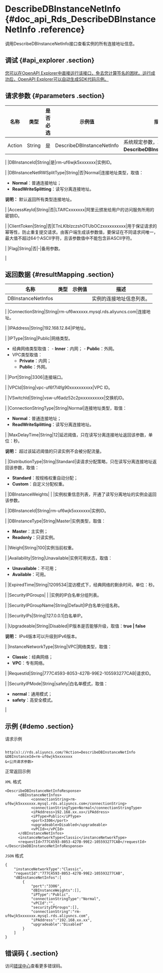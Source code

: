 # DescribeDBInstanceNetInfo {#doc_api_Rds_DescribeDBInstanceNetInfo .reference}

调用DescribeDBInstanceNetInfo接口查看实例的所有连接地址信息。

## 调试 {#api_explorer .section}

[您可以在OpenAPI Explorer中直接运行该接口，免去您计算签名的困扰。运行成功后，OpenAPI Explorer可以自动生成SDK代码示例。](https://api.aliyun.com/#product=Rds&api=DescribeDBInstanceNetInfo&type=RPC&version=2014-08-15)

## 请求参数 {#parameters .section}

|名称|类型|是否必选|示例值|描述|
|--|--|----|---|--|
|Action|String|是|DescribeDBInstanceNetInfo|系统规定参数，取值：**DescribeDBInstanceNetInfo**。

 |
|DBInstanceId|String|是|rm-uf6wjk5xxxxxxx|实例ID。

 |
|DBInstanceNetRWSplitType|String|否|Normal|连接地址类型，取值：

 -   **Normal**：普通连接地址；
-   **ReadWriteSplitting**：读写分离连接地址。

 **说明：** 默认返回所有类型连接地址。

 |
|AccessKeyId|String|否|LTAIfCxxxxxxx|阿里云颁发给用户的访问服务所用的密钥ID。

 |
|ClientToken|String|否|ETnLKlblzczshOTUbOCzxxxxxxxxxx|用于保证请求的幂等性，防止重复提交请求。由客户端生成该参数值，要保证在不同请求间唯一，最大值不超过64个ASCII字符，且该参数值中不能包含非ASCII字符。

 |
|Flag|String|否|-|备用参数。

 |

## 返回数据 {#resultMapping .section}

|名称|类型|示例值|描述|
|--|--|---|--|
|DBInstanceNetInfos| | |实例的连接地址信息列表。

 |
|ConnectionString|String|rm-uf6wxxxxx.mysql.rds.aliyuncs.com|连接地址。

 |
|IPAddress|String|192.168.12.84|IP地址。

 |
|IPType|String|Public|网络类型。

 -   经典网络类型取值：
    -   **Inner**：内网；
    -   **Public**：外网。
-   VPC类型取值：
    -   **Private**：内网；
    -   **Public**：外网。

 |
|Port|String|3306|连接端口。

 |
|VPCId|String|vpc-uf6f7l4fg90xxxxxxxxxx|VPC ID。

 |
|VSwitchId|String|vsw-uf6adz52c2pxxxxxxxxxx|交换机ID。

 |
|ConnectionStringType|String|Normal|连接地址类型，取值：

 -   **Normal**：普通连接地址；
-   **ReadWriteSplitting**：读写分离连接地址。

 |
|MaxDelayTime|String|12|延迟阈值，只在读写分离连接地址返回该参数，单位：秒。

 **说明：** 超过该延迟阈值的只读实例不会被分配流量。

 |
|DistributionType|String|Standard|读请求分配策略，只在读写分离连接地址返回该参数，取值：

 -   **Standard**：按规格权重自动分配；
-   **Custom**：自定义分配权重。

 |
|DBInstanceWeights| | |实例权重信息列表，开通了读写分离地址的实例会返回该参数。

 |
|DBInstanceId|String|rm-uf6wjk5xxxxxxx|实例ID。

 |
|DBInstanceType|String|Master|实例类型，取值：

 -   **Master**：主实例；
-   **Readonly**：只读实例。

 |
|Weight|String|100|实例当前权重。

 |
|Availability|String|Unavailable|实例可用状态，取值：

 -   **Unavailable**：不可用；
-   **Available**：可用。

 |
|ExpiredTime|String|1209534|混访模式下，经典网络的剩余时间，单位：秒。

 |
|SecurityIPGroups| | |实例的IP白名单分组列表。

 |
|SecurityIPGroupName|String|Default|IP白名单分组名称。

 |
|SecurityIPs|String|127.0.0.1|白名单IP。

 |
|Upgradeable|String|Disabled|IP版本是否能够升级，取值：**true | false**

 **说明：** IPv4版本可以升级到IPv6版本。

 |
|InstanceNetworkType|String|VPC|网络类型，取值：

 -   **Classic**：经典网络；
-   **VPC**：专有网络。

 |
|RequestId|String|777C4593-8053-427B-99E2-105593277CAB|请求ID。

 |
|SecurityIPMode|String|safety|白名单模式，取值：

 -   **normal**：通用模式；
-   **safety**：高安全模式。

 |

## 示例 {#demo .section}

请求示例

``` {#request_demo}

http(s)://rds.aliyuncs.com/?Action=DescribeDBInstanceNetInfo
&DBInstanceId=rm-uf6wjk5xxxxxxx
&<公共请求参数>

```

正常返回示例

`XML` 格式

``` {#xml_return_success_demo}
<DescribeDBInstanceNetInfoResponse>
	  <dBInstanceNetInfos>
		    <connectionString>rm-uf6wjk5xxxxxxx.mysql.rds.aliyuncs.com</connectionString>
		    <connectionStringType>Normal</connectionStringType>
		    <iPAddress>192.168.xx.xx</iPAddress>
		    <iPType>Public</iPType>
		    <port>3306</port>
		    <upgradeable>Disabled</upgradeable>
		    <vPCId></vPCId>
	  </dBInstanceNetInfos>
	  <instanceNetworkType>Classic</instanceNetworkType>
	  <requestId>777C4593-8053-427B-99E2-105593277CAB</requestId>
</DescribeDBInstanceNetInfoResponse>
```

`JSON` 格式

``` {#json_return_success_demo}
{
	"instanceNetworkType":"Classic",
	"requestId":"777C4593-8053-427B-99E2-105593277CAB",
	"dBInstanceNetInfos":[
		{
			"port":"3306",
			"dBInstanceWeights":[],
			"iPType":"Public",
			"connectionStringType":"Normal",
			"vPCId":"",
			"securityIPGroups":[],
			"connectionString":"rm-uf6wjk5xxxxxxx.mysql.rds.aliyuncs.com",
			"iPAddress":"192.168.xx.xx",
			"upgradeable":"Disabled"
		}
	]
}
```

## 错误码 { .section}

访问[错误中心](https://error-center.aliyun.com/status/product/Rds)查看更多错误码。


